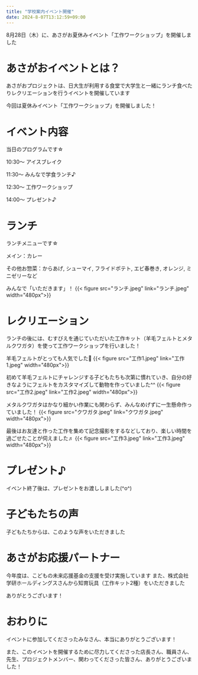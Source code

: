 ```yaml
---
title: "学校案内イベント開催"
date: 2024-8-07T13:12:59+09:00
---
```

8月28日（木）に、あさがお夏休みイベント「工作ワークショップ」を開催しました
<!--more-->
# あさがおイベントとは？
あさがおプロジェクトは、日大生が利用する食堂で大学生と一緒にランチ食べたりレクリエーションを行うイベントを開催しています

今回は夏休みイベント「工作ワークショップ」を開催しました！

# イベント内容
当日のプログラムです☆

10:30〜 アイスブレイク

11:30〜 みんなで学食ランチ♪

12:30〜 工作ワークショップ

14:00〜 プレゼント♪

# ランチ
ランチメニューです☆

メイン：カレー

その他お惣菜：からあげ, シューマイ, フライドポテト, エビ春巻き, オレンジ, ミニゼリーなど

みんなで「いただきます」！
{{< figure src="ランチ.jpeg" link="ランチ.jpeg" width="480px">}}

# レクリエーション
ランチの後には、むすびえを通じていただいた工作キット（羊毛フェルトとメタルクワガタ）を使って工作ワークショップを行いました！

羊毛フェルトがとっても人気でした🐏
{{< figure src="工作1.jpeg" link="工作1.jpeg" width="480px">}}

初めて羊毛フェルトにチャレンジする子どもたちも次第に慣れていき、自分の好きなようにフェルトをカスタマイズして動物を作っていました^^
{{< figure src="工作2.jpeg" link="工作2.jpeg" width="480px">}}

メタルクワガタはかなり細かい作業にも関わらず、みんなめげずに一生懸命作っていました！
{{< figure src="クワガタ.jpeg" link="クワガタ.jpeg" width="480px">}}

最後はお友達と作った工作を集めて記念撮影をするなどしており、楽しい時間を過ごせたことが伺えました♬
{{< figure src="工作3.jpeg" link="工作3.jpeg" width="480px">}}

# プレゼント♪
イベント終了後は、プレゼントをお渡ししました(^o^)

# 子どもたちの声
子どもたちからは、このような声をいただきました

# あさがお応援パートナー
今年度は、こどもの未来応援基金の支援を受け実施しています
また、株式会社学研ホールディングスさんから知育玩具（工作キット2種）をいただきました

ありがとうございます！

# おわりに
イベントに参加してくださったみなさん、本当にありがとうございます！

また、このイベントを開催するために尽力してくださった店長さん、職員さん、先生、プロジェクトメンバー、関わってくださった皆さん、ありがとうございました！